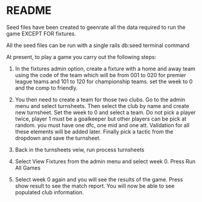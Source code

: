 # README

Seed files have been created to geenrate all the data required to run the game EXCEPT FOR fixtures.

All the seed files can be run with a single rails db:seed terminal command

At present, to play a game you carry out the following steps:

1. In the fixtures admin option, create a fixture with a home and away team using the code of the team which will be from 001 to 020 for premier league teams and 101 to 120 for championship teams.  set the week to 0 and the comp to friendly.

2. You then need to create a team for those two clubs.  Go to the admin menu and select turnsheets.  Then select the club by name and create new turnsheet.   Set the week to 0 and select a team.  Do not pick a player twice, player 1 must be a goalkeeper but other players can be pick at random.  you must have one dfc, one mid and one att.  Validation for all these elements will be added later.  Finally pick a tactic from the dropdown and save the turnsheet.

3. Back in the turnsheets veiw, run process turnsheets

4. Select View Fixtures from the admin menu and select week 0.  Press Run All Games

5. Select week 0 again and you will see the results of the game.  Press show result to see the match report.  You will now be able to see populated club information.